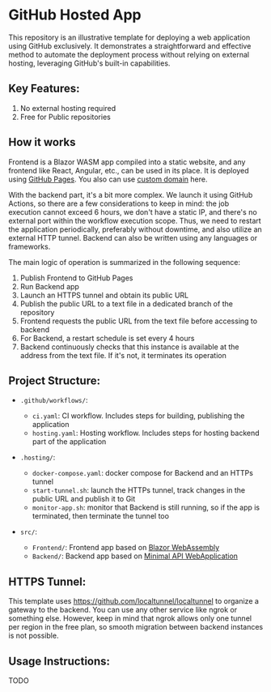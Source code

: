 # GitHub Hosted App

This repository is an illustrative template for deploying a web application using GitHub exclusively. It demonstrates a straightforward and effective method to automate the deployment process without relying on external hosting, leveraging GitHub's built-in capabilities.

## Key Features:

1. No external hosting required
2. Free for Public repositories

## How it works

Frontend is a Blazor WASM app compiled into a static website, and any frontend like React, Angular, etc., can be used in its place. It is deployed using [GitHub Pages](https://pages.github.com/). You also can use [custom domain](https://docs.github.com/en/pages/configuring-a-custom-domain-for-your-github-pages-site) here.

With the backend part, it's a bit more complex. We launch it using GitHub Actions, so there are a few considerations to keep in mind: the job execution cannot exceed 6 hours, we don't have a static IP, and there's no external port within the workflow execution scope. Thus, we need to restart the application periodically, preferably without downtime, and also utilize an external HTTP tunnel. Backend can also be written using any languages or frameworks.

The main logic of operation is summarized in the following sequence:
1. Publish Frontend to GitHub Pages
2. Run Backend app
3. Launch an HTTPS tunnel and obtain its public URL
4. Publish the public URL to a text file in a dedicated branch of the repository
5. Frontend requests the public URL from the text file before accessing to backend
6. For Backend, a restart schedule is set every 4 hours
7. Backend continuously checks that this instance is available at the address from the text file. If it's not, it terminates its operation


## Project Structure:

- `.github/workflows/`:
  - `ci.yaml`: CI workflow. Includes steps for building, publishing the application
  - `hosting.yaml`: Hosting workflow. Includes steps for hosting backend part of the application

- `.hosting/`:
  - `docker-compose.yaml`: docker compose for Backend and an HTTPs tunnel
  - `start-tunnel.sh`: launch the HTTPs tunnel, track changes in the public URL and publish it to Git
  - `monitor-app.sh`: monitor that Backend is still running, so if the app is terminated, then terminate the tunnel too

- `src/`:
  - `Frontend/`: Frontend app based on [Blazor WebAssembly](https://learn.microsoft.com/en-us/aspnet/core/blazor/#blazor-webassembly)
  - `Backend/`: Backend app based on [Minimal API WebApplication](https://learn.microsoft.com/en-us/aspnet/core/fundamentals/minimal-apis/webapplication#webapplication)

## HTTPS Tunnel:

This template uses https://github.com/localtunnel/localtunnel to organize a gateway to the backend. You can use any other service like ngrok or something else. However, keep in mind that ngrok allows only one tunnel per region in the free plan, so smooth migration between backend instances is not possible.

## Usage Instructions:

TODO
